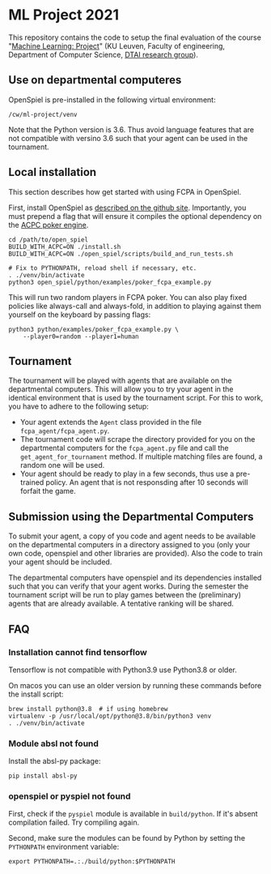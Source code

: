 
# ML Project 2021

This repository contains the code to setup the final evaluation of the course "[Machine Learning: Project](https://onderwijsaanbod.kuleuven.be/syllabi/e/H0T25AE.htm)" (KU Leuven, Faculty of engineering, Department of Computer Science, [DTAI research group](https://dtai.cs.kuleuven.be)).


## Use on departmental computeres

OpenSpiel is pre-installed in the following virtual environment:

```
/cw/ml-project/venv
```

Note that the Python version is 3.6. Thus avoid language features that are not compatible with versino 3.6 such that your agent can be used in the tournament.


## Local installation

This section describes how get started with using FCPA in OpenSpiel.

First, install OpenSpiel as [described on the github site](https://openspiel.readthedocs.io/en/latest/install.html#installation-from-source). Importantly, you must prepend a flag that will ensure it compiles the optional dependency on the [ACPC poker engine](http://www.computerpokercompetition.org/).

```
cd /path/to/open_spiel
BUILD_WITH_ACPC=ON ./install.sh
BUILD_WITH_ACPC=ON ./open_spiel/scripts/build_and_run_tests.sh

# Fix to PYTHONPATH, reload shell if necessary, etc.
. ./venv/bin/activate
python3 open_spiel/python/examples/poker_fcpa_example.py
```

This will run two random players in FCPA poker. You can also play fixed policies like always-call and always-fold, in addition to playing against them yourself on the keyboard by passing flags:

```
python3 python/examples/poker_fcpa_example.py \ 
    --player0=random --player1=human
```


## Tournament

The tournament will be played with agents that are available on the departmental computers. This will allow you to try your agent in the identical environment that is used by the tournament script. For this to work, you have to adhere to the following setup:

- Your agent extends the `Agent` class provided in the file `fcpa_agent/fcpa_agent.py`.
- The tournament code will scrape the directory provided for you on the departmental computers for the `fcpa_agent.py` file and call the `get_agent_for_tournament` method. If multiple matching files are found, a random one will be used.
- Your agent should be ready to play in a few seconds, thus use a pre-trained policy. An agent that is not responsding after 10 seconds will forfait the game.


## Submission using the Departmental Computers

To submit your agent, a copy of you code and agent needs to be available on the departmental computers in a directory assigned to you (only your own code, openspiel and other libraries are provided). Also the code to train your agent should be included.

The departmental computers have openspiel and its dependencies installed such that you can verify that your agent works. During the semester the tournament script will be run to play games between the (preliminary) agents that are already available. A tentative ranking will be shared.


## FAQ

### Installation cannot find tensorflow

Tensorflow is not compatible with Python3.9 use Python3.8 or older.

On macos you can use an older version by running these commands before the install script:

```
brew install python@3.8  # if using homebrew
virtualenv -p /usr/local/opt/python@3.8/bin/python3 venv
. ./venv/bin/activate
```

### Module absl not found

Install the absl-py package:

```
pip install absl-py
```

### openspiel or pyspiel not found

First, check if the `pyspiel` module is available in `build/python`. If it's absent compilation failed. Try compiling again.

Second, make sure the modules can be found by Python by setting the `PYTHONPATH` environment variable:

```
export PYTHONPATH=.:./build/python:$PYTHONPATH
```

